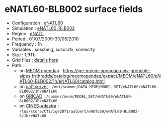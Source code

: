 # eNATL60-BLB002 surface fields

 - Configuration : [eNATL60](../simulations/eNATL60.md)
 - Simulation : [eNATL60-BLB002](../simulations/eNATL60-BLB002.md)
 - Region : [eNATL](../regions/eNATL.md)
 - Period : 01/07/2009-30/06/2010
 - Frequency : 1h
 - Variables : sossheig, sozocrtx, somecrty
 - Size : 1,9Tb
 - Grid files : [details here](eNATL60-grid-files.md)
 - Path :
   - on [MEOM opendap](../platforms/opendap.md) : https://ige-meom-opendap.univ-grenoble-alpes.fr/thredds/catalog/meomopendap/extract/MEOM/eNATL60/eNATL60-BLB002/1h/eNATL60/catalog.html
   - on [cal1 server](../platforms/cal1.md) : ```/mnt/summer/DATA_MEOM/MODEL_SET/eNATL60/eNATL60-BLB002/1h/eNATL60```
   - on [GRICAD](../platforms/gricad.md) : ```/summer/meom/MODEL_SET/eNATL60/eNATL60-BLB002/1h/eNATL60```
   - on [CINES-adastra](../platforms/adastra.md) : ```/lus/store/CT1/ige2071/aalbert/eNATL60/eNATL60-BLB002-S/1h/eNATL60```
